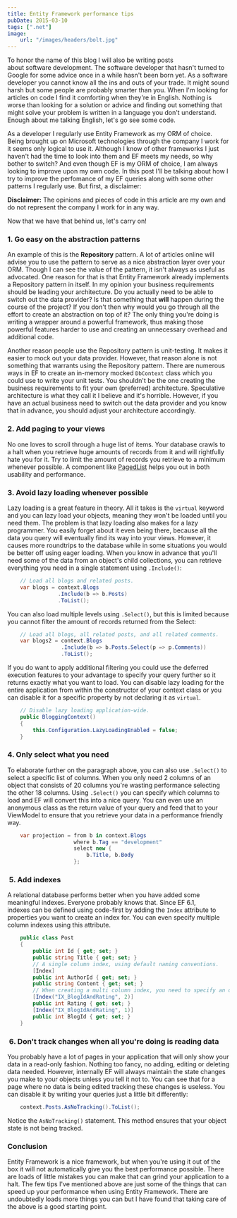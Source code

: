 ```yaml
---
title: Entity Framework performance tips
pubDate: 2015-03-10
tags: [".net"]
image:
    url: "/images/headers/bolt.jpg"
---
```


To honor the name of this blog I will also be writing posts about software development. The software developer that hasn't turned to Google for some advice once in a while hasn't been born yet. As a software developer you cannot know all the ins and outs of your trade. It might sound harsh but some people are probably smarter than you. When I'm looking for articles on code I find it comforting when they're in English. Nothing is worse than looking for a solution or advice and finding out something that might solve your problem is written in a language you don't understand. Enough about me talking English, let's go see some code.

As a developer I regularly use Entity Framework as my ORM of choice. Being brought up on Microsoft technologies through the company I work for it seems only logical to use it. Although I know of other frameworks I just haven't had the time to look into them and EF meets my needs, so why bother to switch? And even though EF is my ORM of choice, I am always looking to improve upon my own code. In this post I'll be talking about how I try to improve the perfomance of my EF queries along with some other patterns I regularly use. But first, a disclaimer:

**Disclaimer:** The opinions and pieces of code in this article are my own and do not represent the company I work for in any way.

Now that we have that behind us, let's carry on!

### 1. Go easy on the abstraction patterns

An example of this is the **Repository** pattern. A lot of articles online will advise you to use the pattern to serve as a nice abstraction layer over your ORM. Though I can see the value of the pattern, it isn't always as useful as advocated. One reason for that is that Entity Framework already implements a Repository pattern in itself. In my opinion your business requirements should be leading your architecture. Do you actually need to be able to switch out the data provider? Is that something that **will** happen during the course of the project? If you don't then why would you go through all the effort to create an abstraction on top of it? The only thing you're doing is writing a wrapper around a powerful framework, thus making those powerful features harder to use and creating an unnecessary overhead and additional code.

Another reason people use the Repository pattern is unit-testing. It makes it easier to mock out your data provider. However, that reason alone is not something that warrants using the Repository pattern. There are numerous ways in EF to create an in-memory mocked `DbContext` class which you could use to write your unit tests. You shouldn't be the one creating the business requirements to fit your own (preferred) architecture. Speculative architecture is what they call it I believe and it's horrible. However, if you have an actual business need to switch out the data provider and you know that in advance, you should adjust your architecture accordingly.

### 2. Add paging to your views

No one loves to scroll through a huge list of items. Your database crawls to a halt when you retrieve huge amounts of records from it and will rightfully hate you for it. Try to limit the amount of records you retrieve to a minimum whenever possible. A component like [PagedList](https://www.nuget.org/packages/PagedList.Mvc) helps you out in both usability and performance.

### 3. Avoid lazy loading whenever possible

Lazy loading is a great feature in theory. All it takes is the `virtual` keyword and you can lazy load your objects, meaning they won't be loaded until you need them. The problem is that lazy loading also makes for a lazy programmer. You easily forget about it even being there, because all the data you query will eventually find its way into your views. However, it causes more roundtrips to the database while in some situations you would be better off using eager loading. When you know in advance that you'll need some of the data from an object's child collections, you can retrieve everything you need in a single statement using `.Include()`:

```csharp
    // Load all blogs and related posts.
    var blogs = context.Blogs 
                .Include(b => b.Posts) 
                .ToList();
```

You can also load multiple levels using `.Select()`, but this is limited because you cannot filter the amount of records returned from the Select:

```csharp
    // Load all blogs, all related posts, and all related comments.
    var blogs2 = context.Blogs 
                 .Include(b => b.Posts.Select(p => p.Comments)) 
                 .ToList();
```

If you do want to apply additional filtering you could use the deferred execution features to your advantage to specify your query further so it returns exactly what you want to load. You can disable lazy loading for the entire application from within the constructor of your context class or you can disable it for a specific property by not declaring it as `virtual`.

```csharp
    // Disable lazy loading application-wide.
    public BloggingContext() 
    { 
        this.Configuration.LazyLoadingEnabled = false; 
    }
```   

### 4. Only select what you need

To elaborate further on the paragraph above, you can also use `.Select()` to select a specific list of columns. When you only need 2 columns of an object that consists of 20 columns you're wasting performance selecting the other 18 columns. Using `.Select()` you can specify which columns to load and EF will convert this into a nice query. You can even use an anonymous class as the return value of your query and feed that to your ViewModel to ensure that you retrieve your data in a performance friendly way.

```csharp
    var projection = from b in context.Blogs
                     where b.Tag == "development"
                     select new { 
                         b.Title, b.Body
                     };
```

###  5. Add indexes

A relational database performs better when you have added some meaningful indexes. Everyone probably knows that. Since EF 6.1, indexes can be defined using code-first by adding the `Index` attribute to properties you want to create an index for. You can even specify multiple column indexes using this attribute.

```csharp
    public class Post 
    { 
        public int Id { get; set; } 
        public string Title { get; set; } 
        // A single column index, using default naming conventions.
        [Index]
        public int AuthorId { get; set; }
        public string Content { get; set; } 
        // When creating a multi column index, you need to specify an order.
        [Index("IX_BlogIdAndRating", 2)] 
        public int Rating { get; set; } 
        [Index("IX_BlogIdAndRating", 1)] 
        public int BlogId { get; set; } 
    }
```

###  6. Don't track changes when all you're doing is reading data

You probably have a lot of pages in your application that will only show your data in a read-only fashion. Nothing too fancy, no adding, editing or deleting data needed. However, internally EF will always maintain the state changes you make to your objects unless you tell it not to. You can see that for a page where no data is being edited tracking these changes is useless. You can disable it by writing your queries just a little bit differently:

```csharp
    context.Posts.AsNoTracking().ToList();
```

Notice the `AsNoTracking()` statement. This method ensures that your object state is not being tracked.

### Conclusion

Entity Framework is a nice framework, but when you're using it out of the box it will not automatically give you the best performance possible. There are loads of little mistakes you can make that can grind your application to a halt. The few tips I've mentioned above are just some of the things that can speed up your performance when using Entity Framework. There are undoubtedly loads more things you can but I have found that taking care of the above is a good starting point.